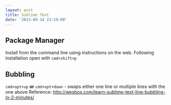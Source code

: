 ```yaml
---
layout: post
title: Sublime Text
date: '2013-09-14 23:19:00'
---
```


## Package Manager
Install from the command line using instructions on the web.
Following installation open with `cmd+shift+p`

## Bubbling
`cmd+opt+up` **or** `cmd+opt+down` - swaps either one line or multiple lines with the one above
Reference: <http://wesbos.com/learn-sublime-text-line-bubbling-in-2-minutes/>

